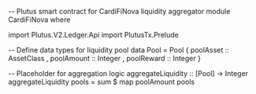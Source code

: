 -- Plutus smart contract for CardiFiNova liquidity aggregator
module CardiFiNova where

import Plutus.V2.Ledger.Api
import PlutusTx.Prelude

-- Define data types for liquidity pool
data Pool = Pool
  { poolAsset :: AssetClass
  , poolAmount :: Integer
  , poolReward :: Integer
  }

-- Placeholder for aggregation logic
aggregateLiquidity :: [Pool] -> Integer
aggregateLiquidity pools = sum $ map poolAmount pools
